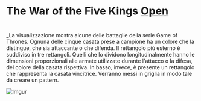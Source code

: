 # The War of the Five Kings [Open](https://editor.p5js.org/g.florio1994@gmail.com/full/3p0075YWA) <h1>
 
_La visualizzazione mostra alcune delle battaglie della serie Game of Thrones. Ognuna delle cinque casata prese a campione ha un colore che la distingue, che sia attaccante o che difenda. Il rettangolo più esterno è suddiviso in tre rettangoli. Quelli che lo dividono longitudinalmente hanno le dimensioni proporzionali alle armate utilizzate durante l'attacco o la difesa, del colore della casata rispettiva. In basso, invece, è presente un rettangolo che rappresenta la casata vincitrice. Verranno messi in griglia in modo tale da creare un pattern. 

![Imgur](https://i.imgur.com/tGSoQ6x.png)

